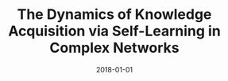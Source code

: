 ---
title: "The Dynamics of Knowledge Acquisition via Self-Learning in Complex Networks"
collection: publications
permalink: /publication/2018-lima2018dynamics
authors: "Thales S Lima, Henrique F de Arruda, Filipi N Silva, Cesar H Comin, Diego R Amancio, L. da F Costa"
date: 2018-01-01
venue: 'Chaos: An Interdisciplinary Journal of Nonlinear Science, v. 28, n. 8'
bibtex: "lima2018dynamics.bib"
paperurl: 'https://arxiv.org/abs/1802.09337'
doi: doi.org/10.1063/1.5027007
---